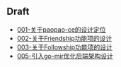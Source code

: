 ## Draft
* [001-关于paopao-ce的设计定位](001-关于paopao-ce的设计定位.md "关于paopao-ce的设计定位")
* [002-关于Friendship功能项的设计](002-关于Friendship功能项的设计.md "关于Friendship功能项的设计")
* [003-关于Followship功能项的设计](003-关于Followship功能项的设计.md "关于Followship功能项的设计")
* [005-引入go-mir优化后端架构设计](005-引入go-mir优化后端架构设计.md "引入go-mir优化后端架构设计")
